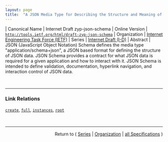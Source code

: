 ```yaml
---
layout: page
title:  "A JSON Media Type for Describing the Structure and Meaning of JSON Documents"
---
```


| Canonical Name | Internet Draft zyp-json-schema
| Online Version | [`http://tools.ietf.org/html/draft-zyp-json-schema`](http://tools.ietf.org/html/draft-zyp-json-schema)
| Organization | [Internet Engineering Task Force (IETF)](..  "List of specification series by this organization")
| Series | [Internet Draft (I-D)](.  "List of specifications in this series")
| Abstract | JSON (JavaScript Object Notation) Schema defines the media type "application/schema+json", a JSON based format for defining the structure of JSON data. JSON Schema provides a contract for what JSON data is required for a given application and how to interact with it. JSON Schema is intended to define validation, documentation, hyperlink navigation, and interaction control of JSON data.

<br/>
<hr/>

### Link Relations

[`create`](/concepts/link-relation/create "This indicates a target to use for creating new instances of a schema. This link definition SHOULD be a submission link with a non-safe method (like POST)."), [`full`](/concepts/link-relation/full "This indicates that the target of the link is the full representation for the instance object. The object that contains this link possibly may not be the full representation."), [`instances`](/concepts/link-relation/instances "This indicates the target resource that represents collection of instances of a schema."), [`root`](/concepts/link-relation/root "This relation indicates that the target of the link SHOULD be treated as the root or the body of the representation for the purposes of user agent interaction or fragment resolution. All other properties of the instance objects can be regarded as meta-data descriptions for the data.")



<br/>
<hr/>

<p style="text-align: right">Return to ( <a href="./">Series</a> | <a href="../">Organization</a> | <a href="../../">all Specifications</a> )</p>